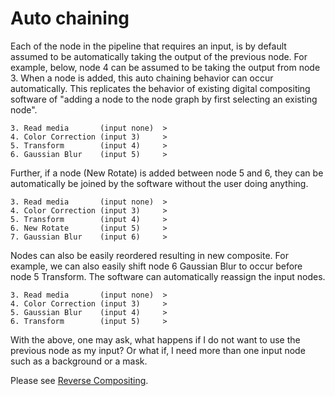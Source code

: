  # Auto chaining
  
 Each of the node in the pipeline that requires an input, is by default assumed to be automatically taking the output of the previous node. For example, below, node 4 can be assumed to be taking the output from node 3. When a node is added, this auto chaining behavior can occur automatically. This replicates the behavior of existing digital compositing software of "adding a node to the node graph by first selecting an existing node".
  
    3. Read media       (input none)  >
    4. Color Correction (input 3)     >
    5. Transform        (input 4)     >
    6. Gaussian Blur    (input 5)     >
  
 Further, if a node (New Rotate) is added between node 5 and 6, they can be automatically be joined by the software without the user doing anything.
  
    3. Read media       (input none)  >
    4. Color Correction (input 3)     >
    5. Transform        (input 4)     >
    6. New Rotate       (input 5)     >
    7. Gaussian Blur    (input 6)     >
  
  Nodes can also be easily reordered resulting in new composite. For example, we can also easily shift node 6 Gaussian Blur to occur before node 5 Transform. The software can automatically reassign the input nodes.

    3. Read media       (input none)  >
    4. Color Correction (input 3)     >
    5. Gaussian Blur    (input 4)     >
    6. Transform        (input 5)     >

  With the above, one may ask, what happens if I do not want to use the previous node as my input? Or what if, I need more than one input node such as a background or a mask. 

  Please see [Reverse Compositing](ReverseCompositing.md).
   
